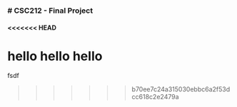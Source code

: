 <h3> # CSC212 - Final Project <h4>
<<<<<<< HEAD

hello hello hello
=======
fsdf
>>>>>>> b70ee7c24a315030ebbc6a2f53dcc618c2e2479a
